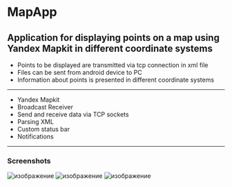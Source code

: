 # MapApp

## Application for displaying points on a map using Yandex Mapkit in different coordinate systems

+ Points to be displayed are transmitted via tcp connection in xml file
+ Files can be sent from android device to PC
+ Information about points is presented in different coordinate systems
---
- Yandex Mapkit
- Broadcast Receiver
- Send and receive data via TCP sockets
- Parsing XML
- Custom status bar
- Notifications

***
### Screenshots

![изображение](https://user-images.githubusercontent.com/80001582/214037200-55068a84-d5ba-4f7a-9cb7-9d2096960422.png)
![изображение](https://user-images.githubusercontent.com/80001582/214037213-dfdc9787-a345-40fa-8981-88acad68f7dc.png)
![изображение](https://user-images.githubusercontent.com/80001582/214037232-8641efac-acbe-4c41-a542-8a7ac3d0d2ad.png)
